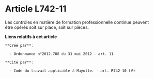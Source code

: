# Article L742-11

Les contrôles en matière de formation professionnelle continue peuvent être opérés soit sur place, soit sur pièces.

**Liens relatifs à cet article**

	**Créé par**:

	  - Ordonnance n°2012-788 du 31 mai 2012 - art. 11

	**Cité par**:

	  - Code du travail applicable à Mayotte. - art. R742-10 (V)
